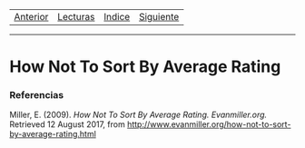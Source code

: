 <table><tr><td>
  <a href="./Blog00.md">Anterior</a>
</td><td>
  <a href="./Lecturas/Blog01">Lecturas</a>
</td><td>
  <a href="./README.md">Indice</a>
</td><td>
  <a href="./Blog02.md">Siguiente</a>
</td></tr></table>

***

# How Not To Sort By Average Rating

### Referencias

Miller, E. (2009). _How Not To Sort By Average Rating. Evanmiller.org._ Retrieved 12 August 2017, from http://www.evanmiller.org/how-not-to-sort-by-average-rating.html
